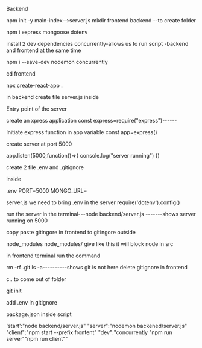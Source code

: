 Backend

npm init -y
main-index-->server.js
mkdir frontend backend --to create folder

npm i express mongoose dotenv

install 2 dev dependencies
concurrently-allows us to run script -backend and frontend at the same time

npm i --save-dev nodemon concurrently

cd frontend

npx create-react-app .

in backend create file server.js
inside

Entry point of the server

create an xpress application
const express=require("express")------

Initiate express function in app variable
const app=express()

create server at port 5000

app.listen(5000,function()=>{
console.log("server running")
})

create 2 file .env and .gitignore

inside

.env
PORT=5000
MONGO_URL=

server.js
we need to bring .env in the server
require('dotenv').config()

run the server
in the terminal---node backend/server.js -------shows server running on 5000

copy paste gitingore in frontend to gitingore outside

node_modules
node_modules/ give like this it will block node in src

in frontend terminal run the command

rm -rf .git
ls -a----------shows git is not here
delete gitignore in frontend

c.. to come out of folder

git init

add .env in gitignore

package.json
inside script

'start':"node backend/server.js"
"server":"nodemon backened/server.js"
"client":"npm start --prefix frontent"
"dev":"concurrently \"npm run server\"\"npm run client\""
